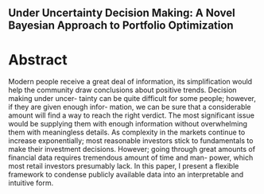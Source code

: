 ## Under Uncertainty Decision Making: A Novel Bayesian Approach to Portfolio Optimization
# Abstract
Modern people receive a great deal of information, its simplification would help the
community draw conclusions about positive trends. Decision making under uncer-
tainty can be quite difficult for some people; however, if they are given enough infor-
mation, we can be sure that a considerable amount will find a way to reach the right
verdict. The most significant issue would be supplying them with enough information
without overwhelming them with meaningless details.
As complexity in the markets continue to increase exponentially; most reasonable
investors stick to fundamentals to make their investment decisions. However; going
through great amounts of financial data requires tremendous amount of time and man-
power, which most retail investors presumably lack. In this paper, I present a flexible
framework to condense publicly available data into an interpretable and intuitive form.
